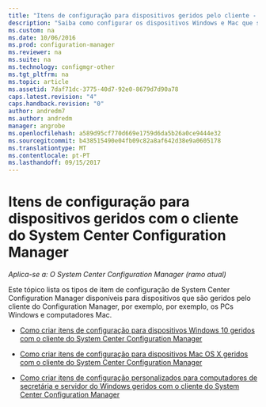 ```yaml
---
title: "Itens de configuração para dispositivos geridos pelo cliente - Configuration Manager | Microsoft Docs"
description: "Saiba como configurar os dispositivos Windows e Mac que são geridos com o cliente do System Center Configuration Manager."
ms.custom: na
ms.date: 10/06/2016
ms.prod: configuration-manager
ms.reviewer: na
ms.suite: na
ms.technology: configmgr-other
ms.tgt_pltfrm: na
ms.topic: article
ms.assetid: 7daf71dc-3775-40d7-92e0-8679d7d90a78
caps.latest.revision: "4"
caps.handback.revision: "0"
author: andredm7
ms.author: andredm
manager: angrobe
ms.openlocfilehash: a589d95cf770d669e1759d6da5b26a0ce9444e32
ms.sourcegitcommit: b438515490e04fb09c82a8af642d38e9a0605178
ms.translationtype: MT
ms.contentlocale: pt-PT
ms.lasthandoff: 09/15/2017
---
```

# <a name="configuration-items-for-devices-managed-with-the-system-center-configuration-manager-client"></a>Itens de configuração para dispositivos geridos com o cliente do System Center Configuration Manager

*Aplica-se a: O System Center Configuration Manager (ramo atual)*

Este tópico lista os tipos de item de configuração de System Center Configuration Manager disponíveis para dispositivos que são geridos pelo cliente do Configuration Manager, por exemplo, por exemplo, os PCs Windows e computadores Mac.  

-   [Como criar itens de configuração para dispositivos Windows 10 geridos com o cliente do System Center Configuration Manager](../../compliance/deploy-use/create-configuration-items-for-windows-10-devices-managed-with-the-client.md)  

-   [Como criar itens de configuração para dispositivos Mac OS X geridos com o cliente do System Center Configuration Manager](../../compliance/deploy-use/create-configuration-items-for-mac-os-x-devices-managed-with-the-client.md)  

-   [Como criar itens de configuração personalizados para computadores de secretária e servidor do Windows geridos com o cliente do System Center Configuration Manager](../../compliance/deploy-use/create-custom-configuration-items-for-windows-desktop-and-server-computers-managed-with-the-client.md)  
